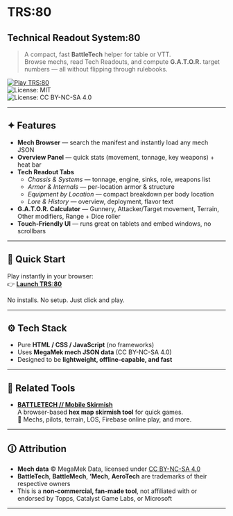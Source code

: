 # TRS:80  
## Technical Readout System:80  

> A compact, fast **BattleTech** helper for table or VTT.  
Browse mechs, read Tech Readouts, and compute **G.A.T.O.R.** target numbers — all without flipping through rulebooks.  

[![Play TRS:80](https://img.shields.io/badge/%E2%96%B6%EF%B8%8F%20Play%20TRS:80-0b63f6?style=for-the-badge)](https://nevar530.github.io/TRS80/)  
![License: MIT](https://img.shields.io/badge/Code-MIT-brightgreen)  
![License: CC BY-NC-SA 4.0](https://img.shields.io/badge/Data-CC%20BY--NC--SA%204.0-orange)  

---

## ✦ Features

- **Mech Browser** — search the manifest and instantly load any mech JSON  
- **Overview Panel** — quick stats (movement, tonnage, key weapons) + heat bar  
- **Tech Readout Tabs**  
  - *Chassis & Systems* — tonnage, engine, sinks, role, weapons list  
  - *Armor & Internals* — per-location armor & structure  
  - *Equipment by Location* — compact breakdown per body location  
  - *Lore & History* — overview, deployment, flavor text  
- **G.A.T.O.R. Calculator** — Gunnery, Attacker/Target movement, Terrain, Other modifiers, Range + Dice roller  
- **Touch-Friendly UI** — runs great on tablets and embed windows, no scrollbars  

---

## 🚀 Quick Start

Play instantly in your browser:  
👉 **[Launch TRS:80](https://nevar530.github.io/TRS80/)**  

No installs. No setup. Just click and play.  

---

## ⚙️ Tech Stack

- Pure **HTML / CSS / JavaScript** (no frameworks)  
- Uses **MegaMek mech JSON data** (CC BY-NC-SA 4.0)  
- Designed to be **lightweight, offline-capable, and fast**  

---

## 🔗 Related Tools

- **[BATTLETECH // Mobile Skirmish](https://nevar530.github.io/Battletech-Mobile-Skirmish/)**  
  A browser-based **hex map skirmish tool** for quick games.  
  🎲 Mechs, pilots, terrain, LOS, Firebase online play, and more.  

---

## 🛈 Attribution

- **Mech data** © MegaMek Data, licensed under [CC BY-NC-SA 4.0](https://creativecommons.org/licenses/by-nc-sa/4.0/)  
- **BattleTech**, **BattleMech**, **’Mech**, **AeroTech** are trademarks of their respective owners  
- This is a **non-commercial, fan-made tool**, not affiliated with or endorsed by Topps, Catalyst Game Labs, or Microsoft  

---

